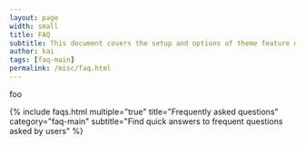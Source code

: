 ```yaml
---
layout: page
width: small
title: FAQ
subtitle: This document covers the setup and options of theme feature described in the doc title
author: kai
tags: [faq-main]
permalink: /misc/faq.html
---
```


foo

{% include faqs.html multiple="true" title="Frequently asked questions" category="faq-main" subtitle="Find quick answers to frequent questions asked by users" %}

